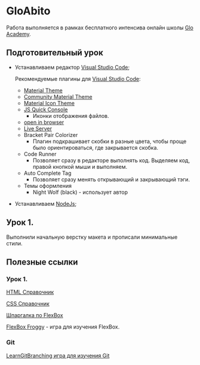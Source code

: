 # GloAbito

Работа выполняется в рамках бесплатного интенсива онлайн школы [Glo Academy](https://glo.academy/).

## Подготовительный урок

- Устанавливаем редактор [Visual Studio Code](https://code.visualstudio.com/);
  
  Рекомендуемые плагины для [Visual Studio Code](https://code.visualstudio.com/):
  
  - [Material Theme](https://marketplace.visualstudio.com/items?itemName=Equinusocio.vsc-material-theme)
  - [Community Material Theme](https://marketplace.visualstudio.com/items?itemName=Equinusocio.vsc-community-material-theme)
  - [Material Icon Theme](https://marketplace.visualstudio.com/items?itemName=PKief.material-icon-theme)
  - [JS Quick Console](https://marketplace.visualstudio.com/items?itemName=AhadCove.js-quick-console)
    - Иконки отображения файлов.
  - [open in browser](https://marketplace.visualstudio.com/items?itemName=techer.open-in-browser)
  - [Live Server](https://marketplace.visualstudio.com/items?itemName=ritwickdey.LiveServer)
  - Bracket Pair Colorizer
    - Плагин подкрашивает скобки в разные цвета, чтобы проще было ориентироваться, где закрывается скобка.
  - Code Runner
    - Позволяет сразу в редакторе выполнять код. Выделяем код, правой кнопкой мыши и выполняем.
  - Auto Complete Tag
    - Позволяет сразу менять открывающий и закрывающий тэги.
  - Темы оформления
    - Night Wolf (black) - использует автор

- Устанавливаем [NodeJs](http://nodejs.org/en);

## Урок 1.

Выполнили начальную верстку макета и прописали минимальные стили.

## Полезные ссылки

### Урок 1.

[HTML Справочник](https://webref.ru/html)

[CSS Справочник](https://webref.ru/css)

[Шпаргалка по FlexBox](https://tpverstak.ru/flex-cheatsheet/)

[FlexBox Froggy](https://flexboxfroggy.com/#ru) - игра для изучения FlexBox.

### Git

[LearnGitBranching игра для изучения Git](https://learngitbranching.js.org/?locale=ru_RU)